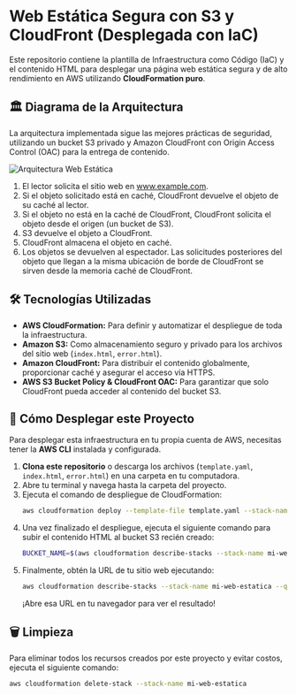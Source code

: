 # Web Estática Segura con S3 y CloudFront (Desplegada con IaC)

Este repositorio contiene la plantilla de Infraestructura como Código (IaC) y el contenido HTML para desplegar una página web estática segura y de alto rendimiento en AWS utilizando **CloudFormation puro**.

## 🏛️ Diagrama de la Arquitectura

La arquitectura implementada sigue las mejores prácticas de seguridad, utilizando un bucket S3 privado y Amazon CloudFront con Origin Access Control (OAC) para la entrega de contenido.

![Arquitectura Web Estática](arquitectura-web-estatica.png)

1. El lector solicita el sitio web en www.example.com.
2. Si el objeto solicitado está en caché, CloudFront devuelve el objeto de su caché al lector.
3. Si el objeto no está en la caché de CloudFront, CloudFront solicita el objeto desde el origen (un bucket de S3).
4. S3 devuelve el objeto a CloudFront.
5. CloudFront almacena el objeto en caché.
6. Los objetos se devuelven al espectador. Las solicitudes posteriores del objeto que llegan a la misma ubicación de borde de CloudFront se sirven desde la memoria caché de CloudFront.

## 🛠️ Tecnologías Utilizadas

* **AWS CloudFormation:** Para definir y automatizar el despliegue de toda la infraestructura.
* **Amazon S3:** Como almacenamiento seguro y privado para los archivos del sitio web (`index.html`, `error.html`).
* **Amazon CloudFront:** Para distribuir el contenido globalmente, proporcionar caché y asegurar el acceso vía HTTPS.
* **AWS S3 Bucket Policy & CloudFront OAC:** Para garantizar que solo CloudFront pueda acceder al contenido del bucket S3.

## 🚀 Cómo Desplegar este Proyecto

Para desplegar esta infraestructura en tu propia cuenta de AWS, necesitas tener la **AWS CLI** instalada y configurada.

1.  **Clona este repositorio** o descarga los archivos (`template.yaml`, `index.html`, `error.html`) en una carpeta en tu computadora.
2.  Abre tu terminal y navega hasta la carpeta del proyecto.
3.  Ejecuta el comando de despliegue de CloudFormation:
    ```bash
    aws cloudformation deploy --template-file template.yaml --stack-name mi-web-estatica --capabilities CAPABILITY_IAM
    ```
4.  Una vez finalizado el despliegue, ejecuta el siguiente comando para subir el contenido HTML al bucket S3 recién creado:
    ```bash
    BUCKET_NAME=$(aws cloudformation describe-stacks --stack-name mi-web-estatica --query "Stacks[0].Outputs[?OutputKey=='S3BucketName'].OutputValue" --output text) && aws s3 cp . s3://$BUCKET_NAME/ --recursive --exclude "*" --include "*.html"
    ```
5.  Finalmente, obtén la URL de tu sitio web ejecutando:
    ```bash
    aws cloudformation describe-stacks --stack-name mi-web-estatica --query "Stacks[0].Outputs[?OutputKey=='WebsiteURL'].OutputValue" --output text
    ```
    ¡Abre esa URL en tu navegador para ver el resultado!

## 🗑️ Limpieza

Para eliminar todos los recursos creados por este proyecto y evitar costos, ejecuta el siguiente comando:
```bash
aws cloudformation delete-stack --stack-name mi-web-estatica
